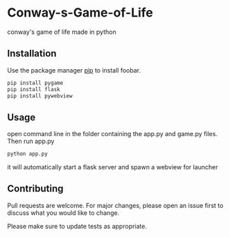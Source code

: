 # Conway-s-Game-of-Life

conway's game of life made in python

## Installation

Use the package manager [pip](https://pip.pypa.io/en/stable/) to install foobar.

```bash
pip install pygame
pip install flask
pip install pywebview
```

## Usage

open command line in the folder containing the app.py and game.py files. Then run app.py

``` bash
python app.py
```

it will automatically start a flask server and spawn a webview for launcher

## Contributing

Pull requests are welcome. For major changes, please open an issue first to discuss what you would like to change.

Please make sure to update tests as appropriate.
